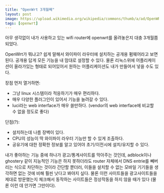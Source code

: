 ```yaml
---
title: "OpenWrt 3개월째"
layout: post
image: https://upload.wikimedia.org/wikipedia/commons/thumb/a/ad/OpenWRT_8.09.1_LuCI_screenshot.png/1200px-OpenWRT_8.09.1_LuCI_screenshot.png
tags: [openwrt]
---
```


아무 생각없이 내가 사용하고 있는 wifi router에 openwrt를 올려놓은지 대충 3개월쯤 되었다.

OpenWrt가 뭐냐고? 쉽게 말해서 와이파이 라우터에 설치하는 공개용 펌웨어라고 보면 된다. 공개용 답게 모든 기능을 내 맘대로 설정할 수 있다. 물론 리눅스위에 어플리케이션이 올라가있는 형태로 되어있어서 원하는 어플리케이션도 내가 만들어서 넣을 수도 있다.

장점 먼저 열거하면:
- 그냥 linux 시스템이라 적응하기가 매우 편리하다. 
- 매우 다양한 플러그인이 있어서 기능을 늘려갈 수 있다. 
- luci라는 web interface가 매우 쓸만하다. (vendor의 web interface에 비교할 수 없을 정도로 좋다)

단점(?):
- 설치하는데 나름 장벽이 있다. 
- CPU의 성능이 딱 와이파이 라우터 기능만 할 수 있게 조촐하다.
- 공유기에 대한 정확한 정보를 알고 있어야 초기/이전시에 설치/유지할 수 있다.


내가 좋아하는 기능 중에 하나가 광고/통계사이트를 막아주는 것인데, adblock이나 ghostery 같이 지능적인 기능은 하지 못하더라도 router 자체에서 DNS entrie를 빼버리는 식으로 차단하는 것이라 간단할 뿐더러, 이들을 설치할 수 없는 모바일 기기들을 생각하면 없는 것에 비해 훨씬 낫다고 봐야지 싶다. 물론 이런 사이트들을 광고사이트들을 제대로 방문했는지 체크해서 동작하는 사이트들은 정상작동을 하지 않을 때가 있다 (물론 이런 데 안가면 그만이다).

